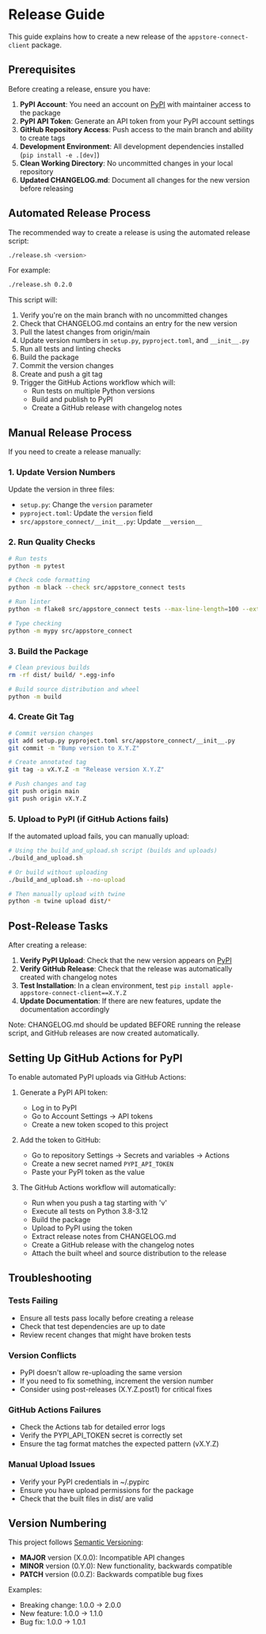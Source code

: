 # Release Guide

This guide explains how to create a new release of the `appstore-connect-client` package.

## Prerequisites

Before creating a release, ensure you have:

1. **PyPI Account**: You need an account on [PyPI](https://pypi.org/) with maintainer access to the package
2. **PyPI API Token**: Generate an API token from your PyPI account settings
3. **GitHub Repository Access**: Push access to the main branch and ability to create tags
4. **Development Environment**: All development dependencies installed (`pip install -e .[dev]`)
5. **Clean Working Directory**: No uncommitted changes in your local repository
6. **Updated CHANGELOG.md**: Document all changes for the new version before releasing

## Automated Release Process

The recommended way to create a release is using the automated release script:

```bash
./release.sh <version>
```

For example:
```bash
./release.sh 0.2.0
```

This script will:
1. Verify you're on the main branch with no uncommitted changes
2. Check that CHANGELOG.md contains an entry for the new version
3. Pull the latest changes from origin/main
4. Update version numbers in `setup.py`, `pyproject.toml`, and `__init__.py`
5. Run all tests and linting checks
6. Build the package
7. Commit the version changes
8. Create and push a git tag
9. Trigger the GitHub Actions workflow which will:
   - Run tests on multiple Python versions
   - Build and publish to PyPI
   - Create a GitHub release with changelog notes

## Manual Release Process

If you need to create a release manually:

### 1. Update Version Numbers

Update the version in three files:
- `setup.py`: Change the `version` parameter
- `pyproject.toml`: Update the `version` field
- `src/appstore_connect/__init__.py`: Update `__version__`

### 2. Run Quality Checks

```bash
# Run tests
python -m pytest

# Check code formatting
python -m black --check src/appstore_connect tests

# Run linter
python -m flake8 src/appstore_connect tests --max-line-length=100 --extend-ignore=E203,W503

# Type checking
python -m mypy src/appstore_connect
```

### 3. Build the Package

```bash
# Clean previous builds
rm -rf dist/ build/ *.egg-info

# Build source distribution and wheel
python -m build
```

### 4. Create Git Tag

```bash
# Commit version changes
git add setup.py pyproject.toml src/appstore_connect/__init__.py
git commit -m "Bump version to X.Y.Z"

# Create annotated tag
git tag -a vX.Y.Z -m "Release version X.Y.Z"

# Push changes and tag
git push origin main
git push origin vX.Y.Z
```

### 5. Upload to PyPI (if GitHub Actions fails)

If the automated upload fails, you can manually upload:

```bash
# Using the build_and_upload.sh script (builds and uploads)
./build_and_upload.sh

# Or build without uploading
./build_and_upload.sh --no-upload

# Then manually upload with twine
python -m twine upload dist/*
```

## Post-Release Tasks

After creating a release:

1. **Verify PyPI Upload**: Check that the new version appears on [PyPI](https://pypi.org/project/apple-appstore-connect-client/)
2. **Verify GitHub Release**: Check that the release was automatically created with changelog notes
3. **Test Installation**: In a clean environment, test `pip install apple-appstore-connect-client==X.Y.Z`
4. **Update Documentation**: If there are new features, update the documentation accordingly

Note: CHANGELOG.md should be updated BEFORE running the release script, and GitHub releases are now created automatically.

## Setting Up GitHub Actions for PyPI

To enable automated PyPI uploads via GitHub Actions:

1. Generate a PyPI API token:
   - Log in to PyPI
   - Go to Account Settings → API tokens
   - Create a new token scoped to this project

2. Add the token to GitHub:
   - Go to repository Settings → Secrets and variables → Actions
   - Create a new secret named `PYPI_API_TOKEN`
   - Paste your PyPI token as the value

3. The GitHub Actions workflow will automatically:
   - Run when you push a tag starting with 'v'
   - Execute all tests on Python 3.8-3.12
   - Build the package
   - Upload to PyPI using the token
   - Extract release notes from CHANGELOG.md
   - Create a GitHub release with the changelog notes
   - Attach the built wheel and source distribution to the release

## Troubleshooting

### Tests Failing
- Ensure all tests pass locally before creating a release
- Check that test dependencies are up to date
- Review recent changes that might have broken tests

### Version Conflicts
- PyPI doesn't allow re-uploading the same version
- If you need to fix something, increment the version number
- Consider using post-releases (X.Y.Z.post1) for critical fixes

### GitHub Actions Failures
- Check the Actions tab for detailed error logs
- Verify the PYPI_API_TOKEN secret is correctly set
- Ensure the tag format matches the expected pattern (vX.Y.Z)

### Manual Upload Issues
- Verify your PyPI credentials in ~/.pypirc
- Ensure you have upload permissions for the package
- Check that the built files in dist/ are valid

## Version Numbering

This project follows [Semantic Versioning](https://semver.org/):

- **MAJOR** version (X.0.0): Incompatible API changes
- **MINOR** version (0.Y.0): New functionality, backwards compatible
- **PATCH** version (0.0.Z): Backwards compatible bug fixes

Examples:
- Breaking change: 1.0.0 → 2.0.0
- New feature: 1.0.0 → 1.1.0
- Bug fix: 1.0.0 → 1.0.1